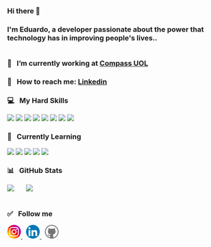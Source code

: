### Hi there 👋

### I'm Eduardo, a developer passionate about the power that technology has in improving people's lives..

#

### 👔 &nbsp; I’m currently working at [Compass UOL](https://compassouol.com/)

### 🤝 &nbsp; How to reach me: [Linkedin](https://linkedin.com/in/edusantsales)

### 💻 &nbsp; My Hard Skills

<p align="left">
  <!-- HTML5 -->
  <img src="https://img.shields.io/badge/-HTML5-e34f26?style=for-the-badge&logo=html5&logoColor=white"/>
  <!-- CSS3 -->
  <img src="https://img.shields.io/badge/-CSS3-1572b6?style=for-the-badge&logo=css3&logoColor=white"/>
  <!-- Dart -->
  <img src="https://img.shields.io/badge/Dart-0175C2?style=for-the-badge&logo=dart&logoColor=white"/>
  <!-- Flutter -->
  <img src="https://img.shields.io/badge/Flutter-02569B?style=for-the-badge&logo=flutter&logoColor=white"/>
  <!-- Firebase -->
  <img src="https://img.shields.io/badge/Firebase-20232A?style=for-the-badge&logo=firebase&logoColor=ffcb2c"/>
  <!-- JSON -->
  <img src="https://img.shields.io/badge/json-9a9a9a?style=for-the-badge&logo=json&logoColor=2f2f2f"/>
  <!-- Git -->
  <img src="https://img.shields.io/badge/Git-grey?style=for-the-badge&logo=git&logoColor=e34f26"/>
  <!-- GitHub -->
  <img src="https://img.shields.io/badge/GitHub-100000?style=for-the-badge&logo=github&logoColor=white"/>
</p>

### 🚀 &nbsp; Currently Learning

<p align="left">
  <!-- Javascript -->
  <img src="https://img.shields.io/badge/-Javascript-f7df1e?style=for-the-badge&logo=javascript&logoColor=black"/>
  <!-- TypeScript -->
  <img src="https://img.shields.io/badge/TypeScript-007ACC?style=for-the-badge&logo=typescript&logoColor=white"/>
  <!-- Node -->
  <img src="https://img.shields.io/badge/Node.js-43853D?style=for-the-badge&logo=node.js&logoColor=white"/>
  <!-- Express -->
  <img src="https://img.shields.io/badge/Express.js-404D59?style=for-the-badge"/>
  <!-- Postgre SQL -->
  <img src="https://img.shields.io/badge/PostgreSQL-316192?style=for-the-badge&logo=postgresql&logoColor=white"/>
</p>

### 📊 &nbsp; GitHub Stats

<p align="left">
<!-- Status perfil -->
  <img src="https://github-readme-stats.vercel.app/api?username=edusantsales&theme=blue-green"/>
&nbsp; &nbsp; &nbsp;
<!-- Linguagens mais usadas -->
  <img src="https://github-readme-stats.vercel.app/api/top-langs/?username=edusantsales&theme=blue-green"/>
</p>

#

### :white_check_mark: &nbsp; Follow me

<p align="left">
  <a href="https://www.instagram.com/edusantsales/">
    <img alt="Instagram" src="assets/social/instagram.svg" width="32" height="32">
  </a>
  &nbsp;
  <a href="https://www.linkedin.com/in/edusantsales/">
    <img alt="Linkedin" src="assets/social/linkedin.svg" width="32" height="32">
  </a>
  &nbsp;
  <a href="https://github.com/edusantsales">
    <img alt="Github" src="assets/social/github.svg" width="32" height="32">
  </a>
</p>
